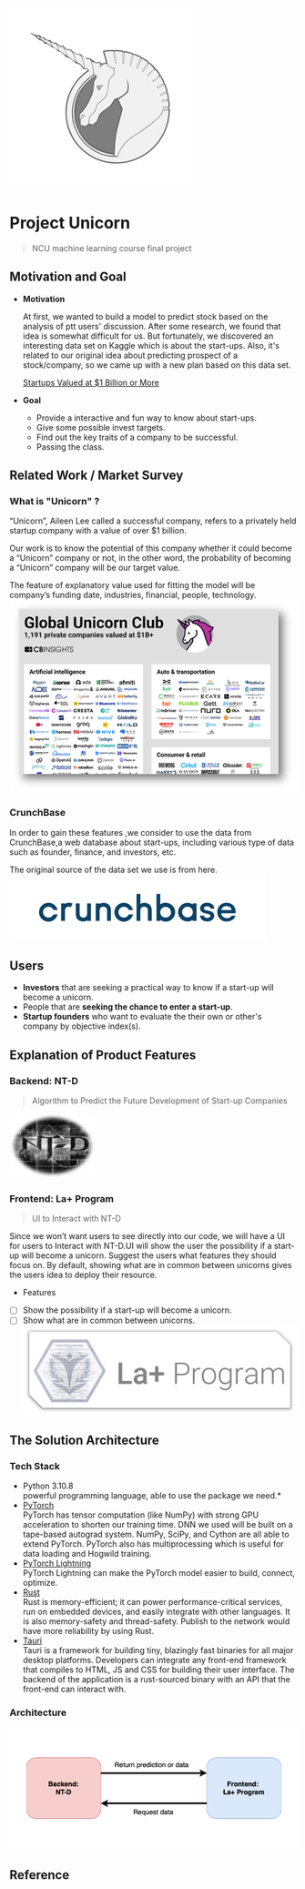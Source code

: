 ![logo](./media/unicorn.png)  
# Project Unicorn

> NCU machine learning course final project

## Motivation and Goal

- **Motivation**

  At first, we wanted to build a model to predict stock based on the analysis of ptt users' discussion.
  After some research, we found that idea is somewhat difficult for us.
  But fortunately, we discovered an interesting data set on Kaggle which is about the start-ups.
  Also, it's related to our original idea about predicting prospect of a stock/company, so we came up with a new plan based on this data set.

  [Startups Valued at $1 Billion or More](https://www.kaggle.com/datasets/thedevastator/startups-valued-at-1-billion-or-more)
- **Goal**
	- Provide a interactive and fun way to know about start-ups.
	- Give some possible invest targets.
	- Find out the key traits of a company to be successful.
	- Passing the class.

## Related Work / Market Survey

### What is "Unicorn" ?

“Unicorn”, Aileen Lee called a successful company, refers to a privately held startup company with a value of over $1 billion. 

Our work is to know the potential of this company whether it could become a “Unicorn” company or not, in the other word, the probability of becoming a “Unicorn” company will be our target value. 

The feature of explanatory value used for fitting the model will be company’s funding date, industries, financial, people, technology.  
![architecture](./media/WhatisUnicorn.png)


### CrunchBase

 In order to gain these features ,we consider to use the data from CrunchBase,a web database about start-ups, including various type of data such as founder, finance, and investors, etc.


The original source of the data set we use is from here.  
![architecture](./media/crunchbase.png)

## Users

- **Investors** that are seeking a practical way to know if a start-up will become a unicorn.
- People that are **seeking the chance to enter a start-up**.
- **Startup founders** who want to evaluate the their own or other's company by objective index(s).

## Explanation of Product Features

### Backend: NT-D

> Algorithm to Predict the Future Development of Start-up Companies  
<img src="./media/NT-D.png" alt="ntd" width=30%/>

### Frontend: La+ Program

> UI to Interact with NT-D

Since we won’t want users to see directly into our code, we will have a UI for users to Interact with NT-D.UI will show the user the possibility if a start-up will become a unicorn. Suggest the users what features they should focus on. By default, showing what are in common between unicorns gives the users idea to deploy their resource.

- Features
- [ ] Show the possibility if a start-up will become a unicorn.
- [ ] Show what are in common between unicorns.  
![architecture](./media/LAprogram.png)

## The Solution Architecture

[//]: # (&#40;Describe of product solutions and techniques&#41;)

### Tech Stack

- Python 3.10.8  
powerful programming language, able to use the package we need.*
- [PyTorch](https://github.com/pytorch/pytorch)  
PyTorch has tensor computation (like NumPy) with strong GPU acceleration to shorten our training time. DNN we used will be built on a tape-based autograd system. NumPy, SciPy, and Cython are all able to extend PyTorch. PyTorch also has multiprocessing which is useful for data loading and Hogwild training.
- [PyTorch Lightning](https://github.com/pytorch/pytorch)  
PyTorch Lightning can make the PyTorch model easier to build, connect, optimize.
- [Rust](https://github.com/rust-lang/rust)  
Rust is memory-efficient; it can power performance-critical services, run on embedded devices, and easily integrate with other languages. It is also memory-safety and thread-safety. Publish to the network would have more reliability by using Rust.
- [Tauri](https://github.com/tauri-apps/tauri)  
Tauri is a framework for building tiny, blazingly fast binaries for all major desktop platforms. Developers can integrate any front-end framework that compiles to HTML, JS and CSS for building their user interface. The backend of the application is a rust-sourced binary with an API that the front-end can interact with.

### Architecture  
![architecture](./media/architecture.png)

## Reference

[//]: # (https://ithelp.ithome.com.tw/articles/10252383?sc=pt)

